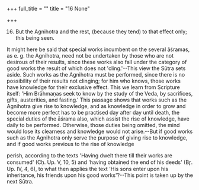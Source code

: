 +++
full_title = ""
title = "16 None"

+++


16. But the Agnihotra and the rest, (because they tend) to that effect only; this being seen.

It might here be said that special works incumbent on the several āśramas, as e. g. the Agnihotra, need not be undertaken by those who are not desirous of their results, since these works also fall under the category of good works the result of which does not 'cling.'--This view the Sūtra sets aside. Such works as the Agnihotra must be performed, since there is no possibility of their results not clinging; for him who knows, those works have knowledge for their exclusive effect. This we learn from Scripture itself: 'Him Brāhmaṇas seek to know by the study of the Veda, by sacrifices, gifts, austerities, and fasting.' This passage shows that works such as the Agnihotra give rise to knowledge, and as knowledge in order to grow and become more perfect has to be practised day after day until death, the special duties of the āśrama also, which assist the rise of knowledge, have daily to be performed. Otherwise, those duties being omitted, the mind would lose its clearness and knowledge would not arise.--But if good works such as the Agnihotra only serve the purpose of giving rise to knowledge, and if good works previous to the rise of knowledge

perish, according to the texts 'Having dwelt there till their works are consumed' (Cḥ. Up. V, 10, 5) and 'having obtained the end of his deeds' (Br̥. Up. IV, 4, 6), to what then applies the text 'His sons enter upon his inheritance, his friends upon his good works'?--This point is taken up by the next Sūtra.

